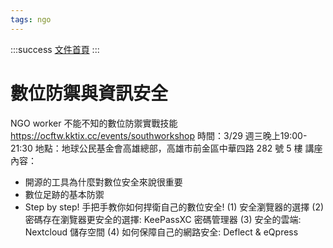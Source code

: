 ```yaml
---
tags: ngo
---
```

:::success
[文件首頁](https://g0v.hackmd.io/@jothon/ngo/)
:::

# 數位防禦與資訊安全

NGO worker 不能不知的數位防禦實戰技能
https://ocftw.kktix.cc/events/southworkshop
時間：3/29 週三晚上19:00-21:30
地點：地球公民基金會高雄總部，高雄市前金區中華四路 282 號 5 樓
講座內容：
- 開源的工具為什麼對數位安全來說很重要
- 數位足跡的基本防禦
- Step by step! 手把手教你如何捍衛自己的數位安全!
(1) 安全瀏覽器的選擇
(2) 密碼存在瀏覽器更安全的選擇: KeePassXC 密碼管理器
(3) 安全的雲端: Nextcloud 儲存空間
(4) 如何保障自己的網路安全: Deflect & eQpress